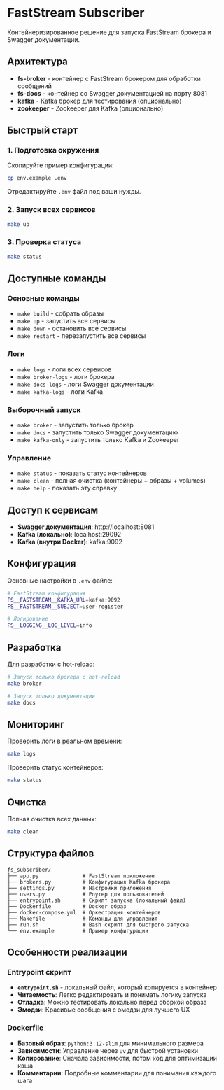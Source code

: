 # FastStream Subscriber

Контейнеризированное решение для запуска FastStream брокера и Swagger документации.

## Архитектура

- **fs-broker** - контейнер с FastStream брокером для обработки сообщений
- **fs-docs** - контейнер со Swagger документацией на порту 8081
- **kafka** - Kafka брокер для тестирования (опционально)
- **zookeeper** - Zookeeper для Kafka (опционально)

## Быстрый старт

### 1. Подготовка окружения

Скопируйте пример конфигурации:
```bash
cp env.example .env
```

Отредактируйте `.env` файл под ваши нужды.

### 2. Запуск всех сервисов

```bash
make up
```

### 3. Проверка статуса

```bash
make status
```

## Доступные команды

### Основные команды
- `make build` - собрать образы
- `make up` - запустить все сервисы
- `make down` - остановить все сервисы
- `make restart` - перезапустить все сервисы

### Логи
- `make logs` - логи всех сервисов
- `make broker-logs` - логи брокера
- `make docs-logs` - логи Swagger документации
- `make kafka-logs` - логи Kafka

### Выборочный запуск
- `make broker` - запустить только брокер
- `make docs` - запустить только Swagger документацию
- `make kafka-only` - запустить только Kafka и Zookeeper

### Управление
- `make status` - показать статус контейнеров
- `make clean` - полная очистка (контейнеры + образы + volumes)
- `make help` - показать эту справку

## Доступ к сервисам

- **Swagger документация**: http://localhost:8081
- **Kafka (локально)**: localhost:29092
- **Kafka (внутри Docker)**: kafka:9092

## Конфигурация

Основные настройки в `.env` файле:

```bash
# FastStream конфигурация
FS__FASTSTREAM__KAFKA_URL=kafka:9092
FS__FASTSTREAM__SUBJECT=user-register

# Логирование
FS__LOGGING__LOG_LEVEL=info
```

## Разработка

Для разработки с hot-reload:

```bash
# Запуск только брокера с hot-reload
make broker

# Запуск только документации
make docs
```

## Мониторинг

Проверить логи в реальном времени:
```bash
make logs
```

Проверить статус контейнеров:
```bash
make status
```

## Очистка

Полная очистка всех данных:
```bash
make clean
```

## Структура файлов

```
fs_subscriber/
├── app.py              # FastStream приложение
├── brokers.py          # Конфигурация Kafka брокера
├── settings.py         # Настройки приложения
├── users.py            # Роутер для пользователей
├── entrypoint.sh       # Скрипт запуска (локальный файл)
├── Dockerfile          # Docker образ
├── docker-compose.yml  # Оркестрация контейнеров
├── Makefile            # Команды для управления
├── run.sh              # Bash скрипт для быстрого запуска
└── env.example         # Пример конфигурации
```

## Особенности реализации

### Entrypoint скрипт
- **`entrypoint.sh`** - локальный файл, который копируется в контейнер
- **Читаемость**: Легко редактировать и понимать логику запуска
- **Отладка**: Можно тестировать локально перед сборкой образа
- **Эмодзи**: Красивые сообщения с эмодзи для лучшего UX

### Dockerfile
- **Базовый образ**: `python:3.12-slim` для минимального размера
- **Зависимости**: Управление через `uv` для быстрой установки
- **Копирование**: Сначала зависимости, потом код для оптимизации кэша
- **Комментарии**: Подробные комментарии для понимания каждого шага



